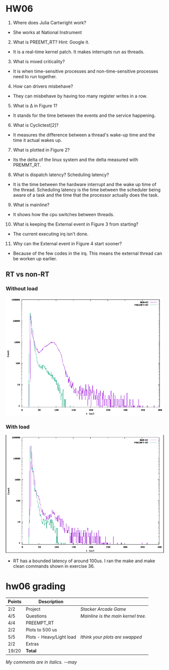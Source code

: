 # HW06
1. Where does Julia Cartwright work?  
  - She works at National Instrument  
2. What is PREEMT_RT? Hint: Google it.  
  - It is a real-time kernel patch. It makes interrupts run as threads.    
3. What is mixed criticality?   
  - It is when time-sensitive processes and non-time-sensitive processes need to run together. 
4. How can drivers misbehave?   
  - They can misbehave by having too many register writes in a row.  
5. What is Δ in Figure 1? 
  - It stands for the time between the events and the service happening.  
6. What is Cyclictest[2]?  
  - It measures the difference between a thread's wake-up time and the time it actual wakes up.
7. What is plotted in Figure 2?  
  - Its the delta of the linux system and the delta measured with PREMMT_RT.
8. What is dispatch latency? Scheduling latency?   
  - It is the time between the hardware interrupt and the wake up time of the thread. Scheduling latency is the time between the scheduler being aware of a task and the time that the processor actually does the task. 
9. What is mainline?  
  - It shows how the cpu switches between threads. 
10. What is keeping the External event in Figure 3 from starting?  
  - The current executing irq isn't done. 
11. Why can the External event in Figure 4 start sooner?  
  - Because of the few codes in the irq. This means the external thread can be worken up earlier. 

## RT vs non-RT
### Without load
![plot](./cyclictest.png)  
### With load
![plot](./cyclictest_no_load.png)  
- RT has a bounded latency of around 100us. I ran the make and make clean commands shown in exercise 36.

# hw06 grading

| Points      | Description | |
| ----------- | ----------- |-|
|  2/2 | Project | *Stacker Arcade Game*
|  4/5 | Questions | *Mainline is the main kernel tree.*
|  4/4 | PREEMPT_RT
|  2/2 | Plots to 500 us
|  5/5 | Plots - Heavy/Light load | *Ithink your plots are swapped*
|  2/2 | Extras
| 19/20 | **Total**

*My comments are in italics. --may*